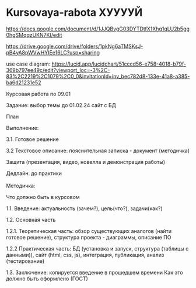 # Kursovaya-rabota ХУУУУЙ

https://docs.google.com/document/d/1JJQBvgG03DYTDtfX1Xhg1qLU2b5gg0hgSMqqzUKN7KI/edit


https://drive.google.com/drive/folders/1pkNg6aTMSKsJ-pB4yA8pWVwHYIEe16LC?usp=sharing


use case diagram: https://lucid.app/lucidchart/51cccd56-e758-4018-b79f-369b797ee49c/edit?viewport_loc=-3%2C-83%2C2219%2C1079%2C0_0&invitationId=inv_bec782d8-133e-41a8-a385-ba6d21231e52

Курсовая работа по 09.01

Задание: выбор темы до 01.02.24 сайт с БД

План

Выполнение:

3.1. Готовое решение 

3.2 Текстовое описание: пояснительная записка - документ (методичка)

Защита (презентация, видео, новелла и демонстрация работы)

Дедлайн: до практики
<br>
<br>
Методичка:

Что должно быть в курсовом

1.1. Введение: актуальность (зачем?), цель(что?), задачи(как?) 

1.2. Основная часть

1.2.1. Теоретическая часть: обзор существующих аналогов (найти готовое решение), структура проекта - диаграммы,  описание ПО

1.2.2 Практическая часть: БД (установка и запуск, структура (таблицы с данными)), сайт (html, css, js), интеграция, публикация, анализ (тестирование) 

1.3. Заключение: копируется введение в прошедшем времени
Как это должно быть оформлено (ГОСТ)
